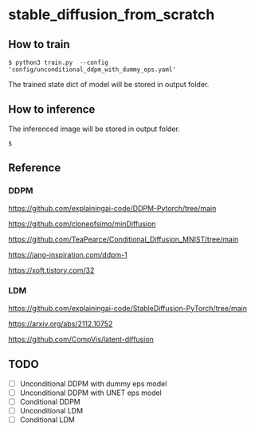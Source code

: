# stable_diffusion_from_scratch


## How to train
```console
$ python3 train.py  --config 'config/unconditional_ddpm_with_dummy_eps.yaml'
```
The trained state dict of model will be stored in output folder.

## How to inference
The inferenced image will be stored in output folder.
```console
$ 
```


## Reference

### DDPM
https://github.com/explainingai-code/DDPM-Pytorch/tree/main

https://github.com/cloneofsimo/minDiffusion

https://github.com/TeaPearce/Conditional_Diffusion_MNIST/tree/main

https://jang-inspiration.com/ddpm-1

https://xoft.tistory.com/32

### LDM
https://github.com/explainingai-code/StableDiffusion-PyTorch/tree/main

https://arxiv.org/abs/2112.10752

https://github.com/CompVis/latent-diffusion

## TODO

- [ ] Unconditional DDPM with dummy eps model
- [ ] Unconditional DDPM with UNET eps model
- [ ] Conditional DDPM
- [ ] Unconditional LDM
- [ ] Conditional LDM